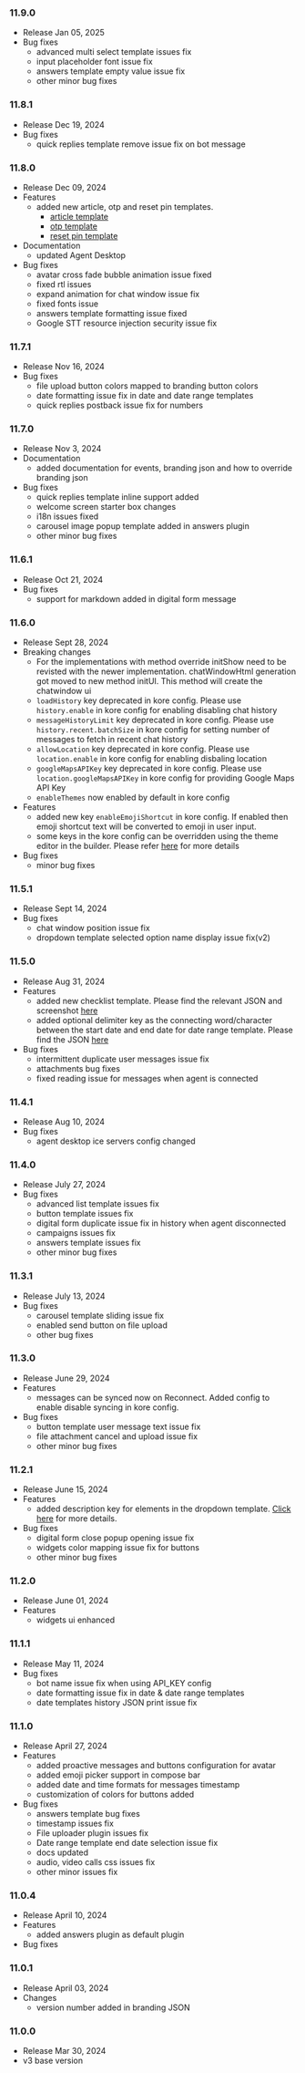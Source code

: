 ### 11.9.0
* Release Jan 05, 2025
* Bug fixes
  * advanced multi select template issues fix
  * input placeholder font issue fix
  * answers template empty value issue fix
  * other minor bug fixes

### 11.8.1
* Release Dec 19, 2024
* Bug fixes
  * quick replies template remove issue fix on bot message

### 11.8.0
* Release Dec 09, 2024
* Features
  * added new article, otp and reset pin templates.
    - [article template](https://github.com/Koredotcom/web-kore-sdk/tree/v3/dev/docs/templates/articleTemplate)
    - [otp template](https://github.com/Koredotcom/web-kore-sdk/tree/v3/dev/docs/templates/otpTemplate)
    - [reset pin template](https://github.com/Koredotcom/web-kore-sdk/tree/v3/dev/docs/templates/resetPinTemplate)
* Documentation
  * updated Agent Desktop
* Bug fixes
  * avatar cross fade bubble animation issue fixed
  * fixed rtl issues
  * expand animation for chat window issue fix
  * fixed fonts issue
  * answers template formatting issue fixed
  * Google STT resource injection security issue fix

### 11.7.1
* Release Nov 16, 2024
* Bug fixes
  * file upload button colors mapped to branding button colors
  * date formatting issue fix in date and date range templates
  * quick replies postback issue fix for numbers

### 11.7.0
* Release Nov 3, 2024
* Documentation
  * added documentation for events, branding json and how to override branding json
* Bug fixes
  * quick replies template inline support added
  * welcome screen starter box changes
  * i18n issues fixed
  * carousel image popup template added in answers plugin
  * other minor bug fixes

### 11.6.1
* Release Oct 21, 2024
* Bug fixes
  * support for markdown added in digital form message

### 11.6.0
* Release Sept 28, 2024
* Breaking changes
  * For the implementations with method override initShow need to be revisted with the newer implementation. chatWindowHtml generation got moved to new method initUI. This method will create the chatwindow ui
  * `loadHistory` key deprecated in kore config. Please use `history.enable` in kore config for enabling disabling chat history
  * `messageHistoryLimit` key deprecated in kore config. Please use `history.recent.batchSize` in kore config for setting number of messages to fetch in recent chat history
  * `allowLocation` key deprecated in kore config. Please use `location.enable` in kore config for enabling disbaling location
  * `googleMapsAPIKey` key deprecated in kore config. Please use `location.googleMapsAPIKey` in kore config for providing Google Maps API Key
  * `enableThemes` now enabled by default in kore config
* Features
  * added new key `enableEmojiShortcut` in kore config. If enabled then emoji shortcut text will be converted to emoji in user input.
  * some keys in the kore config can be overridden using the theme editor in the builder. Please refer [here](https://docs.kore.ai/xo/channels/add-web-mobile-client/#virtual-assistant-theme-design) for more details
* Bug fixes
  * minor bug fixes

### 11.5.1
* Release Sept 14, 2024
* Bug fixes
  * chat window position issue fix
  * dropdown template selected option name display issue fix(v2)

### 11.5.0
* Release Aug 31, 2024
* Features
  * added new checklist template. Please find the relevant JSON and screenshot [here](https://github.com/Koredotcom/web-kore-sdk/tree/v3/dev/docs/templates/checkListTemplate)
  * added optional delimiter key as the connecting word/character between the start date and end date for date range template. Please find the JSON [here](https://github.com/Koredotcom/web-kore-sdk/tree/v3/dev/docs/templates/dateRangePickerTemplate#message-payload)
* Bug fixes
  * intermittent duplicate user messages issue fix
  * attachments bug fixes
  * fixed reading issue for messages when agent is connected

### 11.4.1
* Release Aug 10, 2024
* Bug fixes
  * agent desktop ice servers config changed

### 11.4.0
* Release July 27, 2024
* Bug fixes
  * advanced list template issues fix
  * button template issues fix
  * digital form duplicate issue fix in history when agent disconnected
  * campaigns issues fix
  * answers template issues fix
  * other minor bug fixes

### 11.3.1
* Release July 13, 2024
* Bug fixes
  * carousel template sliding issue fix
  * enabled send button on file upload
  * other bug fixes

### 11.3.0
* Release June 29, 2024
* Features
  * messages can be synced now on Reconnect. Added config to enable disable syncing in kore config. 
* Bug fixes
  * button template user message text issue fix
  * file attachment cancel and upload issue fix
  * other minor bug fixes

### 11.2.1
* Release June 15, 2024
* Features
  * added description key for elements in the dropdown template. [Click here](https://github.com/Koredotcom/web-kore-sdk/tree/v3/dev/docs/templates/dropdownTemplate) for more details.
* Bug fixes
  * digital form close popup opening issue fix
  * widgets color mapping issue fix for buttons
  * other minor bug fixes

### 11.2.0
* Release June 01, 2024
* Features
  * widgets ui enhanced

### 11.1.1
* Release May 11, 2024
* Bug fixes
  * bot name issue fix when using API_KEY config
  * date formatting issue fix in date & date range templates
  * date templates history JSON print issue fix

### 11.1.0
* Release April 27, 2024
* Features
  * added proactive messages and buttons configuration for avatar
  * added emoji picker support in compose bar
  * added date and time formats for messages timestamp
  * customization of colors for buttons added
* Bug fixes
  * answers template bug fixes
  * timestamp issues fix
  * File uploader plugin issues fix
  * Date range template end date selection issue fix
  * docs updated
  * audio, video calls css issues fix
  * other minor issues fix

### 11.0.4

* Release April 10, 2024
* Features
  * added answers plugin as default plugin
* Bug fixes

### 11.0.1

* Release April 03, 2024
* Changes
  * version number added in branding JSON

### 11.0.0

* Release Mar 30, 2024
* v3 base version